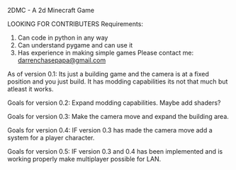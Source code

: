 2DMC - A 2d Minecraft Game

LOOKING FOR CONTRIBUTERS
Requirements:
1. Can code in python in any way
2. Can understand pygame and can use it
3. Has experience in making simple games
Please contact me: darrenchasepapa@gmail.com

As of version 0.1:
Its just a building game and the camera is at a fixed position and
you just build.
It has modding capabilities its not that much but atleast it works.

Goals for version 0.2:
Expand modding capabilities.
Maybe add shaders?

Goals for version 0.3:
Make the camera move and expand the building area.

Goals for version 0.4:
IF version 0.3 has made the camera move add a system for a player character.

Goals for version 0.5:
IF version 0.3 and 0.4 has been implemented and is working properly make multiplayer possible for LAN.
